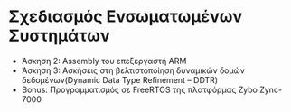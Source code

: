 # Σχεδιασμός Ενσωματωμένων Συστημάτων
* Άσκηση 2: Assembly του επεξεργαστή ARM
* Άσκηση 3: Ασκήσεις στη βελτιστοποίηση δυναμικών δομών δεδομένων(Dynamic Data Type Refinement – DDTR)
* Bonus: Προγραμματισμός σε FreeRTOS της πλατφόρμας Zybo Zync-7000
